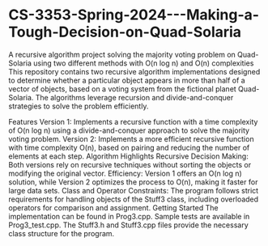 # CS-3353-Spring-2024---Making-a-Tough-Decision-on-Quad-Solaria
A recursive algorithm project solving the majority voting problem on Quad-Solaria using two different methods with O(n log n) and O(n) complexities
This repository contains two recursive algorithm implementations designed to determine whether a particular object appears in more than half of a vector of objects, based on a voting system from the fictional planet Quad-Solaria. The algorithms leverage recursion and divide-and-conquer strategies to solve the problem efficiently.

Features
Version 1: Implements a recursive function with a time complexity of O(n log n) using a divide-and-conquer approach to solve the majority voting problem.
Version 2: Implements a more efficient recursive function with time complexity O(n), based on pairing and reducing the number of elements at each step.
Algorithm Highlights
Recursive Decision Making: Both versions rely on recursive techniques without sorting the objects or modifying the original vector.
Efficiency: Version 1 offers an O(n log n) solution, while Version 2 optimizes the process to O(n), making it faster for large data sets.
Class and Operator Constraints: The program follows strict requirements for handling objects of the Stuff3 class, including overloaded operators for comparison and assignment.
Getting Started
The implementation can be found in Prog3.cpp.
Sample tests are available in Prog3_test.cpp.
The Stuff3.h and Stuff3.cpp files provide the necessary class structure for the program.
